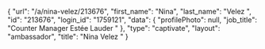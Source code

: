 {
    "url": "\/a\/nina-velez\/213676",
    "first_name": "Nina",
    "last_name": "Velez ",
    "id": "213676",
    "login_id": "1759121",
    "data": {
        "profilePhoto": null,
        "job_title": "Counter Manager Estée Lauder "
    },
    "type": "captivate",
    "layout": "ambassador",
    "title": "Nina Velez "
}